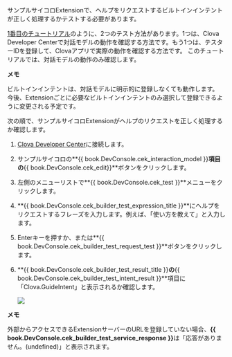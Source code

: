 ﻿サンプルサイコロExtensionで、ヘルプをリクエストするビルトインインテントが正しく処理するかテストする必要があります。

[1番目のチュートリアル](/CEK/Tutorials/Build_Simple_Extension.md)のように、2つのテスト方法があります。1つは、Clova Developer Centerで対話モデルの動作を確認する方法です。もう1つは、テスターIDを登録して、Clovaアプリで実際の動作を確認する方法です。
このチュートリアルでは、対話モデルの動作のみ確認します。

<div class="note">
  <p><strong>メモ</strong></p>
  <p>ビルトインインテントは、対話モデルに明示的に登録しなくても動作します。
  今後、Extensionごとに必要なビルトインインテントのみ選択して登録できるように変更される予定です。</p>
</div>

次の順で、サンプルサイコロExtensionがヘルプのリクエストを正しく処理するか確認します。
1. <a href="{{ book.DeveloperConsoleURL }}" target="_blank">Clova Developer Center</a>に接続します。
2. サンプルサイコロの**{{ book.DevConsole.cek_interaction_model }}**項目の**{{ book.DevConsole.cek_edit}}**ボタンをクリックします。
3. 左側のメニューリストで**{{ book.DevConsole.cek_test }}**メニューをクリックします。
4. **{{ book.DevConsole.cek_builder_test_expression_title }}**にヘルプをリクエストするフレーズを入力します。例えば、「使い方を教えて」と入力します。
5. Enterキーを押すか、または**{{ book.DevConsole.cek_builder_test_request_test }}**ボタンをクリックします。
6. **{{ book.DevConsole.cek_builder_test_result_title }}**の**{{ book.DevConsole.cek_builder_test_intent_result }}**項目に「Clova.GuideIntent」と表示されるか確認します。

	<img src="/CEK/Resources/Images/CEK_Tutorial_Builtin_Intent_Test.png" style="max-width:800px;"/>

  <div class="note">
    <p><strong>メモ</strong></p>
    <p>外部からアクセスできるExtensionサーバーのURLを登録していない場合、<strong>{{ book.DevConsole.cek_builder_test_service_response }}</strong>は「応答がありません。(undefined)」と表示されます。</p>
	</div>
